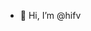 - 👋 Hi, I’m @hifv

<!---
hifv/hifv is a ✨ special ✨ repository because its `README.md` (this file) appears on your GitHub profile.
You can click the Preview link to take a look at your changes.
--->
